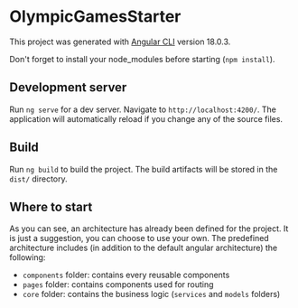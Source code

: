 # OlympicGamesStarter

This project was generated with [Angular CLI](https://github.com/angular/angular-cli) version 18.0.3.

Don't forget to install your node_modules before starting (`npm install`).

## Development server

Run `ng serve` for a dev server. Navigate to `http://localhost:4200/`. The application will automatically reload if you change any of the source files.

## Build

Run `ng build` to build the project. The build artifacts will be stored in the `dist/` directory.

## Where to start

As you can see, an architecture has already been defined for the project. It is just a suggestion, you can choose to use your own. The predefined architecture includes (in addition to the default angular architecture) the following:

- `components` folder: contains every reusable components
- `pages` folder: contains components used for routing
- `core` folder: contains the business logic (`services` and `models` folders)

